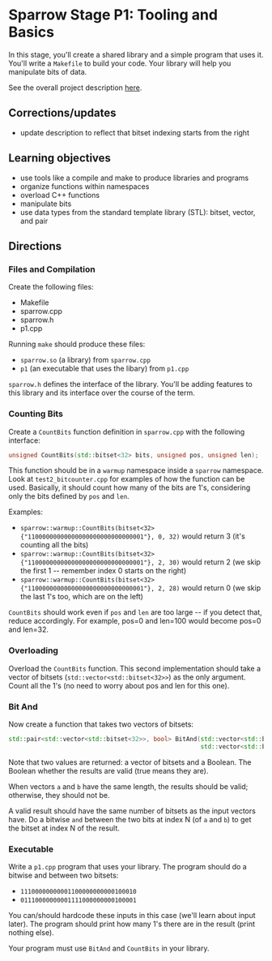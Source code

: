 # Sparrow Stage P1: Tooling and Basics

In this stage, you'll create a shared library and a simple program
that uses it.  You'll write a `Makefile` to build your code.  Your
library will help you manipulate bits of data.

See the overall project description [here](README.md).

## Corrections/updates

* update description to reflect that bitset indexing starts from the right

## Learning objectives
* use tools like a compile and make to produce libraries and programs
* organize functions within namespaces
* overload C++ functions
* manipulate bits
* use data types from the standard template library (STL): bitset, vector, and pair

## Directions

### Files and Compilation

Create the following files:
* Makefile
* sparrow.cpp
* sparrow.h
* p1.cpp

Running `make` should produce these files:
* `sparrow.so` (a library) from `sparrow.cpp`
* `p1` (an executable that uses the libary) from `p1.cpp`

`sparrow.h` defines the interface of the library.  You'll be adding
features to this library and its interface over the course of the
term.

### Counting Bits

Create a `CountBits` function definition in `sparrow.cpp` with the following interface:

```cpp
unsigned CountBits(std::bitset<32> bits, unsigned pos, unsigned len);
```

This function should be in a `warmup` namespace inside a `sparrow`
namespace.  Look at `test2_bitcounter.cpp` for examples of how the
function can be used.  Basically, it should count how many of the bits
are 1's, considering only the bits defined by `pos` and `len`.

Examples:
* `sparrow::warmup::CountBits(bitset<32>{"11000000000000000000000000000001"}, 0, 32)` would return 3 (it's counting all the bits)
* `sparrow::warmup::CountBits(bitset<32>{"11000000000000000000000000000001"}, 2, 30)` would return 2 (we skip the first 1 -- remember index 0 starts on the right)
* `sparrow::warmup::CountBits(bitset<32>{"11000000000000000000000000000001"}, 2, 28)` would return 0 (we skip the last 1's too, which are on the left)

`CountBits` should work even if `pos` and `len` are too large -- if
you detect that, reduce accordingly.  For example, pos=0 and len=100
would become pos=0 and len=32.

### Overloading

Overload the `CountBits` function.  This second implementation should
take a vector of bitsets (`std::vector<std::bitset<32>>`) as the only
argument.  Count all the 1's (no need to worry about pos and len for
this one).

### Bit And

Now create a function that takes two vectors of bitsets:

```cpp
std::pair<std::vector<std::bitset<32>>, bool> BitAnd(std::vector<std::bitset<32>> a,
                                                     std::vector<std::bitset<32>> b);
```

Note that two values are returned: a vector of bitsets and a Boolean.
The Boolean whether the results are valid (true means they are).

When vectors `a` and `b` have the same length, the results should be
valid; otherwise, they should not be.

A valid result should have the same number of bitsets as the input
vectors have.  Do a bitwise `and` between the two bits at index N (of
`a` and `b`) to get the bitset at index N of the result.

### Executable

Write a `p1.cpp` program that uses your library.  The program should do a bitwise and between two bitsets:
* `11100000000001100000000000100010`
* `01110000000001111000000000100001`

You can/should hardcode these inputs in this case (we'll learn about
input later).  The program should print how many 1's there are in the
result (print nothing else).

Your program must use `BitAnd` and `CountBits` in your library.
